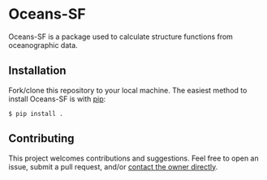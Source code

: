 # Oceans-SF
 Oceans-SF is a package used to calculate structure functions from oceanographic data. 

Installation
---
Fork/clone this repository to your local machine. The easiest method to install Oceans-SF is with [pip](https://pip.pypa.io/):

```console
$ pip install .
```
Contributing
---
This project welcomes contributions and suggestions. Feel free to open an issue, submit a pull request, and/or [contact the owner directly](https://github.com/cassidymwagner).